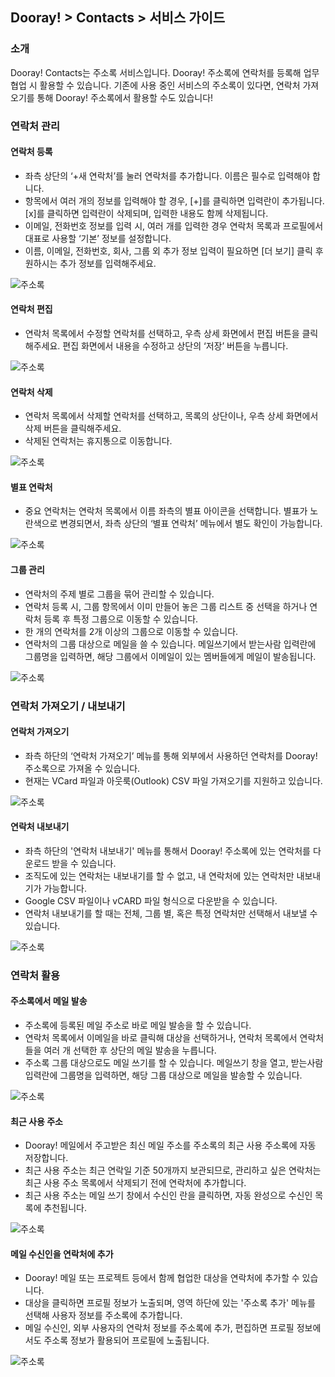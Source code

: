## Dooray! > Contacts > 서비스 가이드 

### 소개
Dooray! Contacts는 주소록 서비스입니다. Dooray! 주소록에 연락처를 등록해 업무 협업 시 활용할 수 있습니다. 
기존에 사용 중인 서비스의 주소록이 있다면, 연락처 가져오기를 통해 Dooray! 주소록에서 활용할 수도 있습니다!

### 연락처 관리
#### 연락처 등록
-	좌측 상단의 ‘+새 연락처’를 눌러 연락처를 추가합니다. 이름은 필수로 입력해야 합니다.
-	항목에서 여러 개의 정보를 입력해야 할 경우, [+]를 클릭하면 입력란이 추가됩니다. [x]를 클릭하면 입력란이 삭제되며, 입력한 내용도 함께 삭제됩니다.
-	이메일, 전화번호 정보를 입력 시, 여러 개를 입력한 경우 연락처 목록과 프로필에서 대표로 사용할 ‘기본’ 정보를 설정합니다.
-	이름, 이메일, 전화번호, 회사, 그룹 외 추가 정보 입력이 필요하면 [더 보기] 클릭 후 원하시는 추가 정보를 입력해주세요.

![주소록](http://static.toastoven.net/prod_dooray_contacts/contacts_01_ko.png)

#### 연락처 편집
-	연락처 목록에서 수정할 연락처를 선택하고, 우측 상세 화면에서 편집 버튼을 클릭해주세요. 편집 화면에서 내용을 수정하고 상단의 ‘저장’ 버튼을 누릅니다.

![주소록](http://static.toastoven.net/prod_dooray_contacts/contacts_02_ko.png)

#### 연락처 삭제
-	연락처 목록에서 삭제할 연락처를 선택하고, 목록의 상단이나, 우측 상세 화면에서 삭제 버튼을 클릭해주세요. 
-	삭제된 연락처는 휴지통으로 이동합니다.

![주소록](http://static.toastoven.net/prod_dooray_contacts/contacts_03_ko.png)

#### 별표 연락처  
-	중요 연락처는 연락처 목록에서 이름 좌측의 별표 아이콘을 선택합니다. 별표가 노란색으로 변경되면서, 좌측 상단의 ‘별표 연락처’ 메뉴에서 별도 확인이 가능합니다. 

![주소록](http://static.toastoven.net/prod_dooray_contacts/contacts_04_ko.png)

#### 그룹 관리 
-	연락처의 주제 별로 그룹을 묶어 관리할 수 있습니다.
-	연락처 등록 시, 그룹 항목에서 이미 만들어 놓은 그룹 리스트 중 선택을 하거나 연락처 등록 후 특정 그룹으로 이동할 수 있습니다.
-	한 개의 연락처를 2개 이상의 그룹으로 이동할 수 있습니다.
-	연락처의 그룹 대상으로 메일을 쓸 수 있습니다. 메일쓰기에서 받는사람 입력란에 그룹명을 입력하면, 해당 그룹에서 이메일이 있는 멤버들에게 메일이 발송됩니다.

![주소록](http://static.toastoven.net/prod_dooray_contacts/contacts_05_ko.png)


### 연락처 가져오기 / 내보내기  
#### 연락처 가져오기 
- 좌측 하단의 ‘연락처 가져오기’ 메뉴를 통해 외부에서 사용하던 연락처를 Dooray! 주소록으로 가져올 수 있습니다.
-	현재는 VCard 파일과 아웃룩(Outlook) CSV 파일 가져오기를 지원하고 있습니다. 

![주소록](http://static.toastoven.net/prod_dooray_contacts/contacts_06_ko.png)

#### 연락처 내보내기
-	좌측 하단의 '연락처 내보내기' 메뉴를 통해서 Dooray! 주소록에 있는 연락처를 다운로드 받을 수 있습니다.
-	조직도에 있는 연락처는 내보내기를 할 수 없고, 내 연락처에 있는 연락처만 내보내기가 가능합니다.
-	Google CSV 파일이나 vCARD 파일 형식으로 다운받을 수 있습니다.
-	연락처 내보내기를 할 때는 전체, 그룹 별, 혹은 특정 연락처만 선택해서 내보낼 수 있습니다.

![주소록](http://static.toastoven.net/prod_dooray_contacts/contacts_07_ko.png)

### 연락처 활용
#### 주소록에서 메일 발송 
-	주소록에 등록된 메일 주소로 바로 메일 발송을 할 수 있습니다.
-	연락처 목록에서 이메일을 바로 클릭해 대상을 선택하거나, 연락처 목록에서 연락처들을 여러 개 선택한 후 상단의 메일 발송을 누릅니다.
-	주소록 그룹 대상으로도 메일 쓰기를 할 수 있습니다. 메일쓰기 창을 열고, 받는사람 입력란에 그룹명을 입력하면, 해당 그룹 대상으로 메일을 발송할 수 있습니다.

![주소록](http://static.toastoven.net/prod_dooray_contacts/contacts_08_ko.png)

#### 최근 사용 주소 
-	Dooray! 메일에서 주고받은 최신 메일 주소를 주소록의 최근 사용 주소록에 자동 저장합니다.
-	최근 사용 주소는 최근 연락일 기준 50개까지 보관되므로, 관리하고 싶은 연락처는 최근 사용 주소 목록에서 삭제되기 전에 연락처에 추가합니다.
-	최근 사용 주소는 메일 쓰기 창에서 수신인 란을 클릭하면, 자동 완성으로 수신인 목록에 추천됩니다.  

![주소록](http://static.toastoven.net/prod_dooray_contacts/contacts_09_ko.png)

#### 메일 수신인을 연락처에 추가 
-	Dooray! 메일 또는 프로젝트 등에서 함께 협업한 대상을 연락처에 추가할 수 있습니다.
-	대상을 클릭하면 프로필 정보가 노출되며, 영역 하단에 있는 '주소록 추가' 메뉴를 선택해 사용자 정보를 주소록에 추가합니다.
-	메일 수신인, 외부 사용자의 연락처 정보를 주소록에 추가, 편집하면 프로필 정보에서도 주소록 정보가 활용되어 프로필에 노출됩니다.

![주소록](http://static.toastoven.net/prod_dooray_contacts/contacts_10_ko.png)
